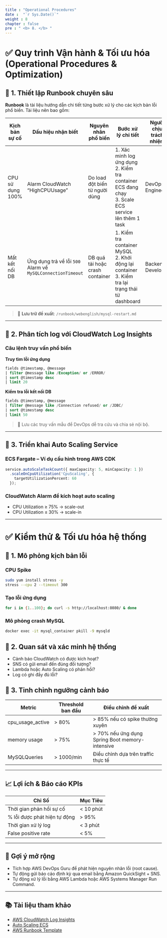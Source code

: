```yaml
---
title : "Operational Procedures"
date :  "`r Sys.Date()`" 
weight : 8
chapter : false
pre : " <b> 8. </b> "
---
```


# ✅ Quy trình Vận hành & Tối ưu hóa (Operational Procedures & Optimization)

## 🔹 1. Thiết lập Runbook chuyên sâu

**Runbook** là tài liệu hướng dẫn chi tiết từng bước xử lý cho các kịch bản lỗi phổ biến. Tài liệu nên bao gồm:

| Kịch bản sự cố | Dấu hiệu nhận biết | Nguyên nhân phổ biến | Bước xử lý chi tiết | Người chịu trách nhiệm |
|---------------|--------------------|-----------------------|---------------------|--------------------------|
| CPU sử dụng 100% | Alarm CloudWatch “HighCPUUsage” | Do load đột biến từ người dùng | 1. Xác minh log ứng dụng <br> 2. Kiểm tra container ECS đang chạy <br> 3. Scale ECS service lên thêm 1 task | DevOps Engineer |
| Mất kết nối DB | Ứng dụng trả về lỗi `500` <br> Alarm về `MySQLConnectionTimeout` | DB quá tải hoặc crash container | 1. Kiểm tra container MySQL <br> 2. Khởi động lại container <br> 3. Kiểm tra lại trạng thái từ dashboard | Backend Developer |

> 📁 **Lưu trữ đề xuất**: `/runbook/webenglish/mysql-restart.md`

---

## 🔹 2. Phân tích log với CloudWatch Log Insights

### Câu lệnh truy vấn phổ biến

**Truy tìm lỗi ứng dụng**
```sql
fields @timestamp, @message
| filter @message like /Exception/ or /ERROR/
| sort @timestamp desc
| limit 20
```

**Kiểm tra lỗi kết nối DB**
```sql
fields @timestamp, @message
| filter @message like /Connection refused/ or /JDBC/
| sort @timestamp desc
| limit 50
```

> 📌 Lưu các truy vấn mẫu để DevOps dễ tra cứu và chia sẻ nội bộ.

---

## 🔹 3. Triển khai Auto Scaling Service

### ECS Fargate – Ví dụ cấu hình trong AWS CDK

```ts
service.autoScaleTaskCount({ maxCapacity: 5, minCapacity: 1 })
  .scaleOnCpuUtilization('CpuScaling', {
    targetUtilizationPercent: 60
  });
```

### CloudWatch Alarm để kích hoạt auto scaling

- CPU Utilization ≥ 75% → scale-out
- CPU Utilization ≤ 30% → scale-in

---

# ✅ Kiểm thử & Tối ưu hóa hệ thống

## 🔹 1. Mô phỏng kịch bản lỗi

### CPU Spike

```bash
sudo yum install stress -y
stress --cpu 2 --timeout 300
```

### Tạo lỗi ứng dụng

```bash
for i in {1..100}; do curl -s http://localhost:8080/ & done
```

### Mô phỏng crash MySQL

```bash
docker exec -it mysql_container pkill -9 mysqld
```

## 🔹 2. Quan sát và xác minh hệ thống

- Cảnh báo CloudWatch có được kích hoạt?
- SNS có gửi email đến đúng đối tượng?
- Lambda hoặc Auto Scaling có phản hồi?
- Log có ghi đầy đủ lỗi?

## 🔹 3. Tinh chỉnh ngưỡng cảnh báo

| Metric | Threshold ban đầu | Điều chỉnh đề xuất |
|--------|-------------------|--------------------|
| cpu_usage_active | > 80% | > 85% nếu có spike thường xuyên |
| memory usage | > 75% | > 70% nếu ứng dụng Spring Boot memory-intensive |
| MySQLQueries | > 1000/min | Điều chỉnh dựa trên traffic thực tế |

---

## 📈 Lợi ích & Báo cáo KPIs

| Chỉ Số | Mục Tiêu |
|--------|----------|
| Thời gian phản hồi sự cố | < 10 phút |
| % lỗi được phát hiện tự động | > 95% |
| Thời gian xử lý log | < 3 phút |
| False positive rate | < 5% |

---

## 📌 Gợi ý mở rộng

- Tích hợp AWS DevOps Guru để phát hiện nguyên nhân lỗi (root cause).
- Tự động gửi báo cáo định kỳ qua email bằng Amazon QuickSight + SNS.
- Tự động xử lý lỗi bằng AWS Lambda hoặc AWS Systems Manager Run Command.

---

## 📚 Tài liệu tham khảo

- [AWS CloudWatch Log Insights](https://docs.aws.amazon.com/AmazonCloudWatch/latest/logs/AnalyzingLogData.html)
- [Auto Scaling ECS](https://docs.aws.amazon.com/autoscaling/application/userguide/application-auto-scaling.html)
- [AWS Runbook Template](https://aws.amazon.com/blogs/devops/using-aws-systems-manager-to-create-runbooks/)
